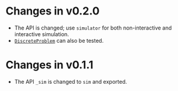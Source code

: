 # Changes in v0.2.0
- The API is changed; use `simulator` for both non-interactive and interactive simulation.
- [`DiscreteProblem`](https://diffeq.sciml.ai/stable/solvers/discrete_solve/#DiscreteProblems) can also be tested.

# Changes in v0.1.1
* The API `_sim` is changed to `sim` and exported.
